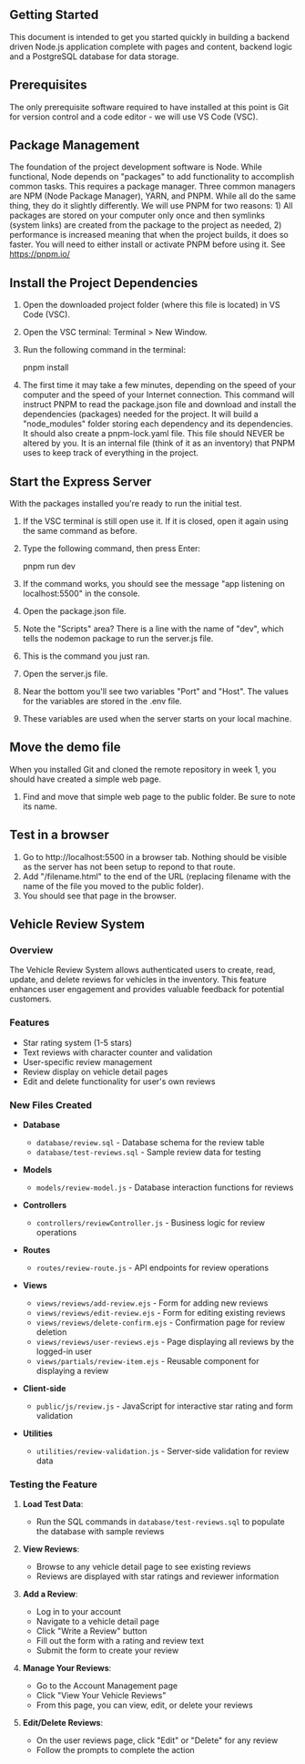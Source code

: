 ## Getting Started

This document is intended to get you started quickly in building a backend driven Node.js application complete with pages and content, backend logic and a PostgreSQL database for data storage.
## Prerequisites

The only prerequisite software required to have installed at this point is Git for version control and a code editor - we will use VS Code (VSC).

## Package Management

The foundation of the project development software is Node. While functional, Node depends on "packages" to add functionality to accomplish common tasks. This requires a package manager. Three common managers are NPM (Node Package Manager), YARN, and PNPM. While all do the same thing, they do it slightly differently. We will use PNPM for two reasons: 1) All packages are stored on your computer only once and then symlinks (system links) are created from the package to the project as needed, 2) performance is increased meaning that when the project builds, it does so faster.
You will need to either install or activate PNPM before using it. See https://pnpm.io/

## Install the Project Dependencies

1. Open the downloaded project folder (where this file is located) in VS Code (VSC).
2. Open the VSC terminal: Terminal > New Window.
3. Run the following command in the terminal:

    pnpm install

4. The first time it may take a few minutes, depending on the speed of your computer and the speed of your Internet connection. This command will instruct PNPM to read the package.json file and download and install the dependencies (packages) needed for the project. It will build a "node_modules" folder storing each dependency and its dependencies. It should also create a pnpm-lock.yaml file. This file should NEVER be altered by you. It is an internal file (think of it as an inventory) that PNPM uses to keep track of everything in the project.

## Start the Express Server

With the packages installed you're ready to run the initial test.
1. If the VSC terminal is still open use it. If it is closed, open it again using the same command as before.
2. Type the following command, then press Enter:

    pnpm run dev

3. If the command works, you should see the message "app listening on localhost:5500" in the console.
4. Open the package.json file.
5. Note the "Scripts" area? There is a line with the name of "dev", which tells the nodemon package to run the server.js file.
6. This is the command you just ran.
7. Open the server.js file.
8. Near the bottom you'll see two variables "Port" and "Host". The values for the variables are stored in the .env file.
9. These variables are used when the server starts on your local machine.

## Move the demo file

When you installed Git and cloned the remote repository in week 1, you should have created a simple web page.
1. Find and move that simple web page to the public folder. Be sure to note its name.
## Test in a browser

1. Go to http://localhost:5500 in a browser tab. Nothing should be visible as the server has not been setup to repond to that route.
2. Add "/filename.html" to the end of the URL (replacing filename with the name of the file you moved to the public folder).
3. You should see that page in the browser.

## Vehicle Review System

### Overview
The Vehicle Review System allows authenticated users to create, read, update, and delete reviews for vehicles in the inventory. This feature enhances user engagement and provides valuable feedback for potential customers.

### Features
- Star rating system (1-5 stars)
- Text reviews with character counter and validation
- User-specific review management
- Review display on vehicle detail pages
- Edit and delete functionality for user's own reviews

### New Files Created
- **Database**
  - `database/review.sql` - Database schema for the review table
  - `database/test-reviews.sql` - Sample review data for testing

- **Models**
  - `models/review-model.js` - Database interaction functions for reviews

- **Controllers**
  - `controllers/reviewController.js` - Business logic for review operations

- **Routes**
  - `routes/review-route.js` - API endpoints for review operations

- **Views**
  - `views/reviews/add-review.ejs` - Form for adding new reviews
  - `views/reviews/edit-review.ejs` - Form for editing existing reviews
  - `views/reviews/delete-confirm.ejs` - Confirmation page for review deletion
  - `views/reviews/user-reviews.ejs` - Page displaying all reviews by the logged-in user
  - `views/partials/review-item.ejs` - Reusable component for displaying a review

- **Client-side**
  - `public/js/review.js` - JavaScript for interactive star rating and form validation

- **Utilities**
  - `utilities/review-validation.js` - Server-side validation for review data

### Testing the Feature
1. **Load Test Data**:
   - Run the SQL commands in `database/test-reviews.sql` to populate the database with sample reviews

2. **View Reviews**:
   - Browse to any vehicle detail page to see existing reviews
   - Reviews are displayed with star ratings and reviewer information

3. **Add a Review**:
   - Log in to your account
   - Navigate to a vehicle detail page
   - Click "Write a Review" button
   - Fill out the form with a rating and review text
   - Submit the form to create your review

4. **Manage Your Reviews**:
   - Go to the Account Management page
   - Click "View Your Vehicle Reviews"
   - From this page, you can view, edit, or delete your reviews

5. **Edit/Delete Reviews**:
   - On the user reviews page, click "Edit" or "Delete" for any review
   - Follow the prompts to complete the action
